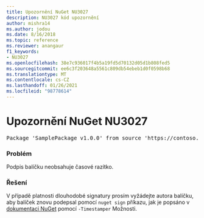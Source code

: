 ```yaml
---
title: Upozornění NuGet NU3027
description: NU3027 kód upozornění
author: mishra14
ms.author: jodou
ms.date: 8/16/2018
ms.topic: reference
ms.reviewer: anangaur
f1_keywords:
- NU3027
ms.openlocfilehash: 38e7c936017f4b5a19fd5d70132d05d1b808fed5
ms.sourcegitcommit: ee6c3f203648a5561c809db54ebeb1d0f0598b68
ms.translationtype: MT
ms.contentlocale: cs-CZ
ms.lasthandoff: 01/26/2021
ms.locfileid: "98778614"
---
```

# <a name="nuget-warning-nu3027"></a>Upozornění NuGet NU3027

<pre>Package 'SamplePackage v1.0.0' from source 'https://contoso.com/index.json': The signature should be timestamped to enable long-term signature validity after the certificate has expired.</pre>

### <a name="issue"></a>Problém

Podpis balíčku neobsahuje časové razítko.


### <a name="solution"></a>Řešení

V případě platnosti dlouhodobé signatury prosím vyžádejte autora balíčku, aby balíček znovu podepsal pomocí `nuget sign` příkazu, jak je popsáno v [dokumentaci NuGet](../../create-packages/sign-a-package.md) pomocí `-Timestamper` Možnosti.
